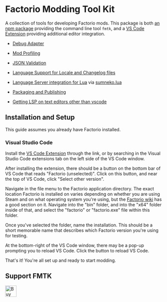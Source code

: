 # Factorio Modding Tool Kit

A collection of tools for developing Factorio mods. This package is both [an npm package](https://www.npmjs.com/package/factoriomod-debug) providing the command line tool `fmtk`, and a [VS Code Extension](https://marketplace.visualstudio.com/items?itemName=justarandomgeek.factoriomod-debug) providing additional editor integration.

 * [Debug Adapter](doc/debugadapter.md)
 * [Mod Profiling](doc/profile.md)
 * [JSON Validation](doc/language-json.md)
 * [Language Support for Locale and Changelog files](doc/language.md)
 * [Language Server integration for Lua](doc/language-lua.md) via [sumneko.lua](https://marketplace.visualstudio.com/items?itemName=sumneko.lua)
 * [Packaging and Publishing](doc/package.md)

 * [Getting LSP on text editors other than vscode](doc/lsptutorial.md)

## Installation and Setup

This guide assumes you already have Factorio installed.

### Visual Studio Code

Install the [VS Code Extension](https://marketplace.visualstudio.com/items?itemName=justarandomgeek.factoriomod-debug) through the link, or by searching in the Visual Studio Code extensions tab on the left side of the VS Code window.

After installing the extension, there should be a button on the bottom bar of VS Code that reads "Factorio (unselected)". Click on this button, and near the top of VS Code, click "Select other version".

Navigate in the file menu to the Factorio application directory. The exact location Factorio is installed on varies depending on whether you are using Steam and on what operating system you're using, but the [Factorio wiki](https://wiki.factorio.com/Application_directory#Application_directory) has a good section on it. Navigate into the "bin" folder, and into the "x64" folder inside of that, and select the "factorio" or "factorio.exe" file within this folder.

Once you've selected the folder, name the installation. This should be a short memorable name that describes which Factorio version you're using for testing.

At the bottom-right of the VS Code window, there may be a pop-up prompting you to reload VS Code. Click the button to reload VS Code.

That's it! You're all set up and ready to start modding.

## Support FMTK

[<img height='36' style='border:0px;height:36px;' src='https://az743702.vo.msecnd.net/cdn/kofi2.png?v=2' border='0' alt='Buy Me a Coffee at ko-fi.com'/>](https://ko-fi.com/X8X41IE4T)
